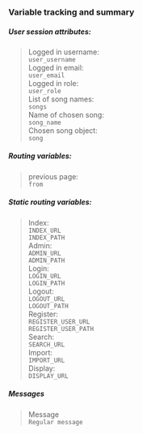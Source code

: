 ### Variable tracking and summary

##### User session attributes:
>Logged in username:  
``user_username``  
Logged in email:  
``user_email``  
Logged in role:  
``user_role``  
List of song names:  
``songs``  
Name of chosen song:  
``song_name``  
Chosen song object:  
``song``

  
##### Routing variables:
>previous page:  
``from``

##### Static routing variables:
>Index:  
``INDEX_URL``  
``INDEX_PATH``  
Admin:  
``ADMIN_URL``  
``ADMIN_PATH``  
Login:  
``LOGIN_URL``  
``LOGIN_PATH``  
Logout:  
``LOGOUT_URL``  
``LOGOUT_PATH``  
Register:  
``REGISTER_USER_URL``  
``REGISTER_USER_PATH``  
Search:  
``SEARCH_URL``  
Import:  
``IMPORT_URL``  
Display:  
``DISPLAY_URL``

##### Messages
>Message  
``Regular message``  
